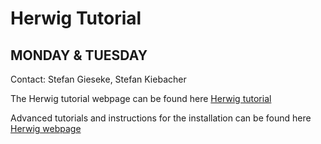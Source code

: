 # Herwig Tutorial

## MONDAY & TUESDAY

Contact: Stefan Gieseke, Stefan Kiebacher

The Herwig tutorial webpage can be found here [Herwig tutorial](https://phab.hepforge.org/w/mcnet2019/)

Advanced tutorials and instructions for the installation can be found here [Herwig webpage](https://herwig.hepforge.org/tutorials/index.html)

